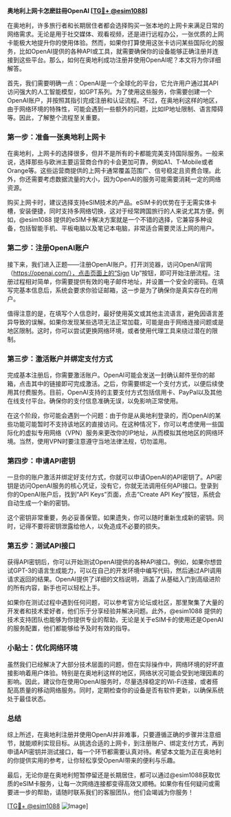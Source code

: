 **奥地利上网卡怎麽註冊OpenAI [[TG💪+ @esim1088](https://t.me/s/esim1088)]**

在奥地利，许多旅行者和长期居住者都会选择购买一张本地的上网卡来满足日常的网络需求。无论是用于社交媒体、观看视频，还是进行远程办公，一张优质的上网卡能极大地提升你的使用体验。然而，如果你打算使用这张卡访问某些国际化的服务，比如OpenAI提供的各种API或工具，就需要确保你的设备能够正确注册并连接到这些平台。那么，如何在奥地利成功注册并使用OpenAI呢？本文将为你详细解答。

首先，我们需要明确一点：OpenAI是一个全球化的平台，它允许用户通过其API访问强大的人工智能模型，如GPT系列。为了使用这些服务，你需要创建一个OpenAI账户，并按照其指引完成注册和认证流程。不过，在奥地利这样的地区，由于网络环境的特殊性，可能会遇到一些额外的问题，比如IP地址限制、语言障碍等。因此，了解整个流程至关重要。

### 第一步：准备一张奥地利上网卡

在奥地利，上网卡的选择很多，但并不是所有的卡都能完美支持国际服务。一般来说，选择那些与欧洲主要运营商合作的卡会更加可靠，例如A1、T-Mobile或者Orange等。这些运营商提供的上网卡通常覆盖范围广、信号稳定且资费合理。此外，你还需要考虑数据流量的大小，因为OpenAI的服务可能需要消耗一定的网络资源。

购买上网卡时，建议选择支持eSIM技术的产品。eSIM卡的优势在于无需实体卡槽，安装便捷，同时支持多网络切换，这对于经常跨国旅行的人来说尤其方便。例如，@esim1088 提供的eSIM卡解决方案就是一个不错的选择，它兼容多种设备，包括智能手机、平板电脑以及笔记本电脑，非常适合需要灵活上网的用户。

### 第二步：注册OpenAI账户

接下来，我们进入正题——注册OpenAI账户。打开浏览器，访问OpenAI官网（https://openai.com/），点击页面上的“Sign Up”按钮，即可开始注册流程。注册过程相对简单，你需要提供有效的电子邮件地址，并设置一个安全的密码。在填写完基本信息后，系统会要求你验证邮箱，这一步是为了确保你是真实存在的用户。

值得注意的是，在填写个人信息时，最好使用英文或其他主流语言，避免因语言差异导致的误解。如果你发现某些选项无法正常加载，可能是由于网络连接问题或是地区限制。这时，你可以尝试更换网络环境，或者使用代理工具来绕过潜在的限制。

### 第三步：激活账户并绑定支付方式

完成基本注册后，你需要激活账户。OpenAI可能会发送一封确认邮件至你的邮箱，点击其中的链接即可完成激活。之后，你需要绑定一个支付方式，以便后续使用其付费服务。目前，OpenAI支持的主要支付方式包括信用卡、PayPal以及其他在线支付平台。确保你的支付信息准确无误，以免影响正常使用。

在这个阶段，你可能会遇到一个问题：由于你是从奥地利登录的，而OpenAI的某些功能可能暂时不支持该地区的直接访问。在这种情况下，你可以考虑使用一些国际化的虚拟专用网络（VPN）服务来更改你的IP地址，从而模拟其他地区的网络环境。当然，使用VPN时要注意遵守当地法律法规，切勿滥用。

### 第四步：申请API密钥

一旦你的账户激活并绑定好支付方式，你就可以申请OpenAI的API密钥了。API密钥是访问OpenAI服务的核心凭证，没有它，你就无法调用任何API接口。登录到你的OpenAI账户后，找到“API Keys”页面，点击“Create API Key”按钮，系统会自动生成一个新的密钥。

这个密钥非常重要，务必妥善保管。如果遗失，你可以随时重新生成新的密钥。同时，记得不要将密钥泄露给他人，以免造成不必要的损失。

### 第五步：测试API接口

获得API密钥后，你可以开始测试OpenAI提供的各种API接口。例如，如果你想尝试GPT-3的语言生成能力，可以在自己的开发环境中编写代码，然后通过API调用请求返回的结果。OpenAI提供了详细的文档说明，涵盖了从基础入门到高级进阶的所有内容，新手也可以轻松上手。

如果你在测试过程中遇到任何问题，可以参考官方论坛或社区，那里聚集了大量的开发者和技术爱好者，他们乐于分享经验并解决问题。此外，@esim1088 提供的技术支持团队也能够为你提供专业的帮助，无论是关于eSIM卡的使用还是OpenAI的服务配置，他们都能够给予及时有效的指导。

### 小贴士：优化网络环境

虽然我们已经解决了大部分技术层面的问题，但在实际操作中，网络环境的好坏直接影响着用户体验。特别是在奥地利这样的地区，网络状况可能会受到地理因素的影响。因此，建议你在使用OpenAI服务时，尽量选择稳定的Wi-Fi连接，或者搭配高质量的移动网络服务。同时，定期检查你的设备是否有软件更新，以确保系统处于最佳状态。

### 总结

综上所述，在奥地利注册并使用OpenAI并非难事，只要遵循正确的步骤并注意细节，就能顺利实现目标。从挑选合适的上网卡，到注册账户、绑定支付方式，再到申请API密钥并测试接口，每一个环节都需要认真对待。希望本文能为正在奥地利的你提供实用的参考，让你轻松享受OpenAI带来的便利与乐趣。

最后，无论你是在奥地利短暂停留还是长期居住，都可以通过@esim1088获取优质的eSIM卡服务，让每一次网络连接都变得高效又顺畅。如果你有任何疑问或需要进一步的帮助，请随时联系我们的客服团队，他们会竭诚为你服务！

[[TG💪+ @esim1088](https://t.me/s/esim1088) ![Image](https://i.postimg.cc/4NQfJmqS/Snipaste-2025-05-13-00-14-12.png)]